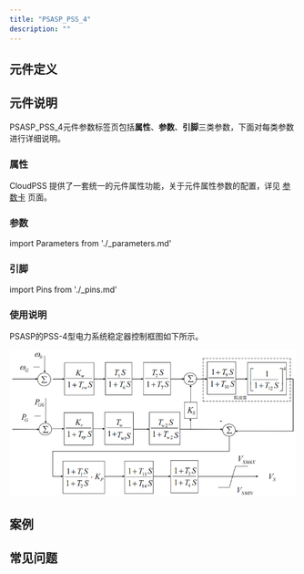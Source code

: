 ```yaml
---
title: "PSASP_PSS_4"
description: ""
---
```


## 元件定义

## 元件说明

PSASP\_PSS\_4元件参数标签页包括**属性**、**参数**、**引脚**三类参数，下面对每类参数进行详细说明。

### 属性

CloudPSS 提供了一套统一的元件属性功能，关于元件属性参数的配置，详见 [参数卡](docs/documents/software/10-xstudio/20-simstudio/40-workbench/20-function-zone/30-design-tab/30-param-panel/index.md) 页面。

### 参数

import Parameters from './_parameters.md'

<Parameters/>

### 引脚

import Pins from './_pins.md'

<Pins/>

### 使用说明
PSASP的PSS-4型电力系统稳定器控制框图如下所示。

![等效图](./PSASP_PSS_4.png)

## 案例

## 常见问题

